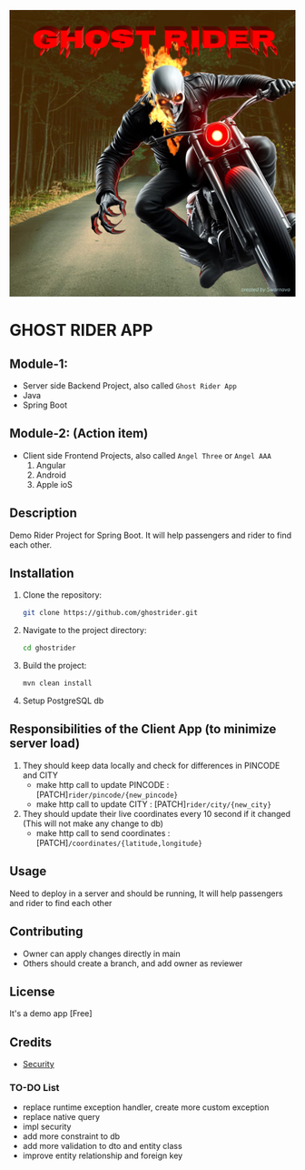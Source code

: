 ![Logo](src/main/resources/static/logo.png)

# GHOST RIDER APP

## Module-1: 
- Server side Backend Project, also called `Ghost Rider App`
- Java
- Spring Boot

## Module-2: (Action item)
- Client side Frontend Projects, also called `Angel Three` or `Angel AAA`
  1. Angular
  2. Android
  3. Apple ioS


## Description
Demo Rider Project for Spring Boot. It will help passengers and rider to find each other.

## Installation
1. Clone the repository:
   ```sh
   git clone https://github.com/ghostrider.git
   ```
2. Navigate to the project directory:
   ```sh
   cd ghostrider
   ```
3. Build the project:
   ```sh
   mvn clean install
   ```
4. Setup PostgreSQL db


## Responsibilities of the Client App (to minimize server load)
1. They should keep data locally and check for differences in PINCODE and CITY
   - make http call to update PINCODE : [PATCH]`rider/pincode/{new_pincode}`
   - make http call to update CITY : [PATCH]`rider/city/{new_city}`
2. They should update their live coordinates every 10 second if it changed (This will not make any change to db)
   - make http call to send coordinates : [PATCH]`/coordinates/{latitude,longitude}`


## Usage
Need to deploy in a server and should be running, It will help passengers and rider to find each other

## Contributing
- Owner can apply changes directly in main
- Others should create a branch, and add owner as reviewer

## License
It's a demo app [Free]

## Credits
- [Security](https://medium.com/code-with-farhan/spring-security-jwt-authentication-authorization-a2c6860be3cf)

### TO-DO List
- replace runtime exception handler, create more custom exception
- replace native query
- impl security
- add more constraint to db
- add more validation to dto and entity class
- improve entity relationship and foreign key

